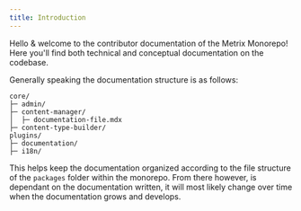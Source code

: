 ```yaml
---
title: Introduction
---
```


Hello & welcome to the contributor documentation of the Metrix Monorepo! Here you'll find both technical and conceptual documentation on the codebase.

Generally speaking the documentation structure is as follows:

```shell
core/
├─ admin/
├─ content-manager/
│  ├─ documentation-file.mdx
├─ content-type-builder/
plugins/
├─ documentation/
├─ i18n/
```

This helps keep the documentation organized according to the file structure of the `packages` folder within the monorepo. From there however, is dependant on the documentation written, it will most likely change over time when the documentation grows and develops.
